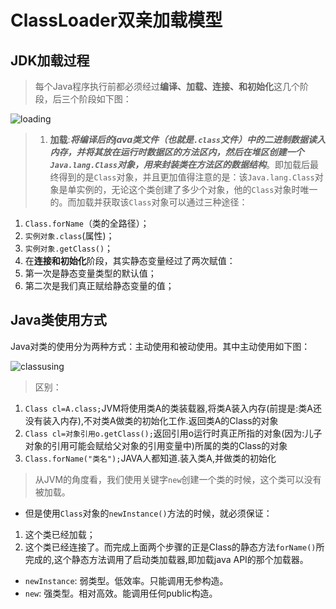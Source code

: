# ClassLoader双亲加载模型

## JDK加载过程

>每个Java程序执行前都必须经过**编译、加载、连接、和初始化**这几个阶段，后三个阶段如下图：

![loading](/images/loading.png)

>1. **加载**:***将编译后的java类文件（也就是`.class`文件）中的二进制数据读入内存，并将其放在运行时数据区的方法区内，然后在堆区创建一个`Java.lang.Class`对象，用来封装类在方法区的数据结构***。即加载后最终得到的是`Class`对象，并且更加值得注意的是：该`Java.lang.Class`对象是单实例的，无论这个类创建了多少个对象，他的`Class`对象时唯一的。而加载并获取该`Class`对象可以通过三种途径：
  1. `Class.forName`（类的全路径）；
  2. `实例对象.class`(属性)；
  3. `实例对象.getClass()`；
2. 在**连接和初始化**阶段，其实静态变量经过了两次赋值：
  1. 第一次是静态变量类型的默认值；
  2. 第二次是我们真正赋给静态变量的值；

## Java类使用方式

Java对类的使用分为两种方式：主动使用和被动使用。其中主动使用如下图：

![classusing](/images/classusing.png)

>区别：
  1. `Class cl=A.class;`JVM将使用类A的类装载器,将类A装入内存(前提是:类A还没有装入内存),不对类A做类的初始化工作.返回类A的Class的对象
  2. `Class cl=对象引用o.getClass();`返回引用o运行时真正所指的对象(因为:儿子对象的引用可能会赋给父对象的引用变量中)所属的类的Class的对象 
  3. `Class.forName("类名");`JAVA人都知道.装入类A,并做类的初始化


>从JVM的角度看，我们使用关键字`new`创建一个类的时候，这个类可以没有被加载。
* 但是使用`Class`对象的`newInstance()`方法的时候，就必须保证：
1. 这个类已经加载；
2. 这个类已经连接了。而完成上面两个步骤的正是Class的静态方法`forName()`所完成的,这个静态方法调用了启动类加载器,即加载java API的那个加载器。 
  * `newInstance`: 弱类型。低效率。只能调用无参构造。 
  * `new`: 强类型。相对高效。能调用任何public构造。